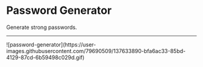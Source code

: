 # Password Generator
Generate strong passwords.
<hr>
![password-generator](https://user-images.githubusercontent.com/79690509/137633890-bfa6ac33-85bd-4129-87cd-6b59498c029d.gif)
